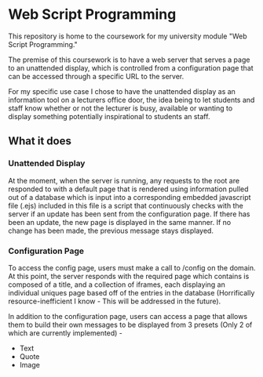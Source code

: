 # Web Script Programming
This repository is home to the coursework for my university module "Web Script Programming."

The premise of this coursework is to have a web server that serves a page to an unattended display, which is controlled
from a configuration page that can be accessed through a specific URL to the server.

For my specific use case I chose to have the unattended display as an information tool on a lecturers office door, the idea
being to let students and staff know whether or not the lecturer is busy, available or wanting to display something potentially
inspirational to students an staff.

## What it does
### Unattended Display
At the moment, when the server is running, any requests to the root are responded to with a default page that is rendered using information pulled out of a database which is input into a corresponding embedded javascript file (.ejs) included in this file is a script that continuously checks with the server if an update has been sent from the configuration page. If there has been an update, the new page is displayed in the same manner. If no change has been made, the previous message stays displayed.
### Configuration Page
To access the config page, users must make a call to /config on the domain. At this point, the server responds with the required page which contains is composed of a title, and a collection of iframes, each displaying an individual uniques page based off of the entries in the database (Horrifically resource-inefficient I know - This will be addressed in the future).

In addition to the configuration page, users can access a page that allows them to build their own messages to be displayed from 3 presets (Only 2 of which are currently implemented) -
  * Text
  * Quote
  * Image
 
